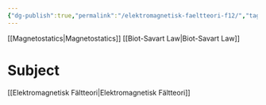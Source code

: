 ```yaml
---
{"dg-publish":true,"permalink":"/elektromagnetisk-faeltteori-f12/","tags":["föreläsning","elektromagnetiskfältteori"]}
---
```



[[Magnetostatics\|Magnetostatics]]
[[Biot-Savart Law\|Biot-Savart Law]]


# Subject
[[Elektromagnetisk Fältteori\|Elektromagnetisk Fältteori]]
